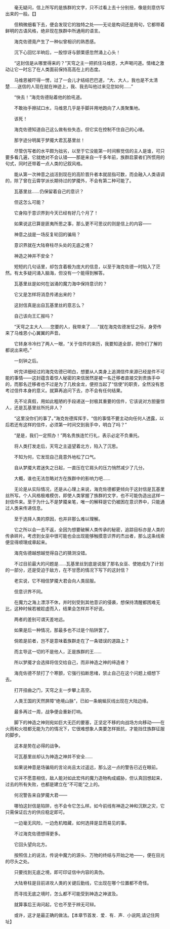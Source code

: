 　　毫无疑问，信上所写的是族群的文字，只不过看上去十分别扭，像是刻意仿写出来的一般。【】

　　但稍微细看下去，便会发现它的独特之处——无论是构词还是用句，它都带着鲜明的古语风格，绝非现在族群中所通用的语言。

　　海克佐德竟产生了一种似曾相识的熟悉感。

　　沉下心回忆半晌后，一股惊讶与颤栗感忽然涌上心头！

　　“这封信是从哪里得来的？”天穹之主一把抓住马维恩，大声喝问道。情绪之激动让它一时忘了在人类面前保持高高在上的态度。

　　马维恩被吓得一愣，过了一会儿才结结巴巴道，“大、大人，我也是不太清楚……送信的人现在就在神迹上，我、我去叫他过来见您如何……”

　　“快去！”海克佐德贴着他的脸吼道。

　　不敢抬手擦拭口水，马维恩几乎是手脚并用地跑向了人类聚集地。

　　该死！

　　海克佐德知道自己这么做有些失态，但它实在控制不住自己的心绪。

　　那字迹分明属于梦魇大君瓦基里丝！

　　尽管仿写者的水平颇为拙劣，以至于它没能第一时间察觉信的主人是谁，可只要多看几遍，它就绝对不会认错——那是来自一千多年前，族群启蒙者们所惯用的句式，同时还带着一点人类的记叙风格。

　　能从第一次神意之战活到现在的高阶晋升者本就屈指可数，而会融入人类语调的，除了曾在云霄学派长期待过的梦魇外，不会有第二种可能了。

　　瓦基里丝……仍保留着自己的意识？

　　但这怎么可能？

　　它身陷于意识界到今天已经有好几个月了！

　　如果说这已算是匪夷所思之事，那么更不可思议的则是信上的内容——

　　神意之战是一场反复轮回的骗局？

　　意识界就在大陆脊柱尽头处的无底之境？

　　神造之神并不安全？

　　短短的几句话里，却包含着极为庞大的信息，以至于海克佐德一时陷入了茫然。有太多疑问涌入脑海，但没有一个能得到解答。

　　瓦基里丝是如何在汹涌的魔力海中保持意识的？

　　它又是怎样将消息传递出来的？

　　这封信真是出自瓦基里丝的意志么？

　　自己该向王汇报吗？

　　“天穹之主大人……您要的人，我带来了……”就在海克佐德发怔之际，身旁传来了马维恩小心翼翼的声音。

　　它转身冷冷扫了两人一眼，“关于信件的来历，我要知道全部，把你们了解的都说出来吧。”

　　一刻钟之后。

　　听完详细经过的海克佐德已明白，想要从人类身上追溯信件来源已经是件不可能的事情——这封蕴含着惊人秘密的来信居然是被一名迁移者直接交到贵族手中的，而那名迁移者也不过是为了几枚金龙，便担当起了“信使”的职责，全然没有思考过信件本身的意义。就算再追问下去，亦不会有任何结果。

　　先不论真假，用如此粗陋的手段递送一封极其重要的信件，它该说对方胆量惊人，还是瓦基里丝所托非人？

　　“这里没你们的事了。”海克佐德挥挥手，“信的事情不要主动向任何人透露，以后若还有这样的信件，必须第一时间交到我手中，明白了吗？”

　　“是是，我们一定照办！”两名贵族连忙行礼，表示必定不负重托。

　　将人类打发走后，天穹之主遥望着北方，陷入了沉思。

　　不知为何，它发现自己竟意外地松了口气。

　　自从梦魇大君迷失之日起，一直压在它肩头的压力悄然减少了几分。

　　大概，谁也无法忽略对方在族群中的影响力吧……

　　无论是从实际情况，还是从心理上来说，海克佐德都更倾向于这封信是瓦基里丝所写。个人风格极难模仿，即使人类掌握了族群的文字，也不可能伪造出这样一封信件来。至于为什么不是梦魇亲笔，唯一的解释是它仍被困在意识界中，只能通过人类来传递信息。

　　至于选择人类的原因，也并非那么难以理解。

　　它之所以会一去不返，全因为想要破解人类传承的秘密，追踪目标亦是人类的传承碎片。考虑到女巫中很可能也会出现能够触摸意识界的杰出者，那么这条线索便显得顺理成章起来。

　　海克佐德越想越觉得自己的猜测没错。

　　不过目前最大的问题是……瓦基里丝到底是说服了那名女巫、使她成为了计划的一部分，还是受迫于敌方，在不甘愿的情况下写下的这封信？

　　老实说，它不相信梦魇大君会向人类屈服。

　　但意识界不同。

　　在魔力之海上漂浮不休，并时刻受到其他意识的侵袭，想保持清醒都困难无比，这种时候若被趁虚而入，结果会怎样并不好说。

　　两者的差别可谓天差地远。

　　如果是后一种情况，那最多也不过是个陷阱罢了。

　　倘若是前者，岂不是意味着族群走在了一条错误的道路上？

　　而主导这一切的不是他人，正是族群的王……

　　所以梦魇才会选择将信交给自己，而非神造之神的缔造者？

　　海克佐德不禁打了个寒颤，它强行掐断思绪，禁止自己在这个问题上细想下去。

　　打开扭曲之门，天穹之主一步攀上高空。

　　人类王国的天然屏障“绝境山脉”，已如一条蜿蜒灰线出现在大陆边缘。

　　最多再过一周，战争便会重新打响。

　　脚下的神造之神则宛如巨大无匹的要塞，正坚定不移的向战场方向移动——在火雨和火枝都无能为力的情况下，它很难想象人类要怎样抵抗，才能挡住族群征服的脚步。

　　这本是势在必得的战争。

　　可瓦基里丝却认为神造之神并不安全……

　　如果说神意是场骗局的言论尚且太过遥远，那么这一点的警告已近在眼前。

　　它并不愿意相信，敌人能对如此宏伟的魔力造物构成威胁，但认真回想起来，过去的所有失败，也都是建立在“不可能”之上的。

　　何况警告来自梦魇大君——

　　哪怕这封信是陷阱，也不会令它怎么样。如今前线有神造之神和沉默之灾，它只需保证后方的供应稳定即可。

　　一边毫无风险，一边危机暗藏，如何选择是显而易见的事。

　　不过海克佐德想得更多。

　　它回头望向北方。

　　按照信上的说法，传说中魔力的源头、万物的终结与开始之地——，便在目光的尽头之处。

　　只要找到无底之境，即可印证信中内容的真伪。

　　大陆脊柱是目前进攻人类的关键后勤线，它出现在哪个位置都不奇怪。

　　而寻找无底之境时，怎么都不可能受到神造之神波及。

　　就算事后王询问起，它也不至于辨无可辩。

　　或许，这才是最正确的做法。【本章节首发．爱．有．声．小说网,请记住网址】

